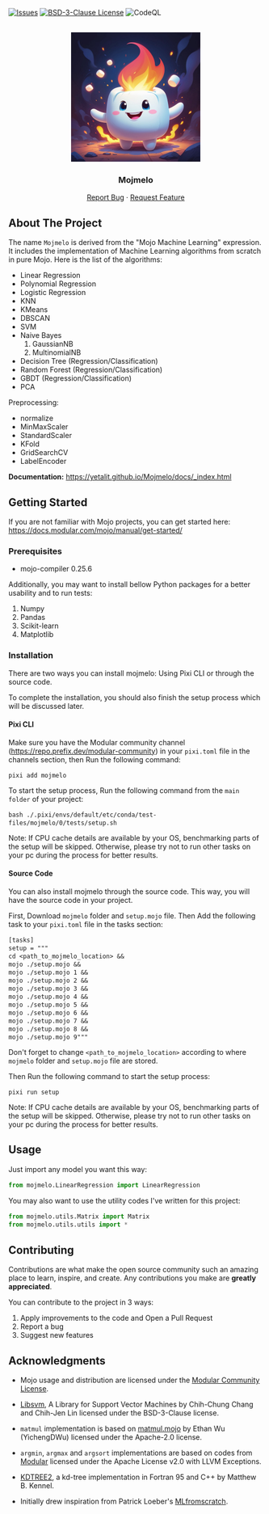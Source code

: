 <a id="readme-top"></a>

[![Issues][issues-shield]][issues-url]
[![BSD-3-Clause License][license-shield]][license-url]
![CodeQL](https://github.com/yetalit/Mojmelo/workflows/CodeQL/badge.svg)

<br />
<div align="center">
  <a href="https://github.com/yetalit/mojmelo">
    <img src="./images/logo-min.jpg" alt="Logo" width="256" height="256">
  </a>
  <h3 align="center">Mojmelo</h3>
  <p align="center">
    <a href="https://github.com/yetalit/mojmelo/issues/new?labels=bug&template=bug-report---.md">Report Bug</a>
    ·
    <a href="https://github.com/yetalit/mojmelo/issues/new?labels=enhancement&template=feature-request---.md">Request Feature</a>
  </p>
</div>

## About The Project

The name `Mojmelo` is derived from the "Mojo Machine Learning" expression. It includes the implementation of Machine Learning algorithms from scratch in pure Mojo.
Here is the list of the algorithms:
* Linear Regression
* Polynomial Regression
* Logistic Regression
* KNN
* KMeans
* DBSCAN
* SVM
* Naive Bayes
    1. GaussianNB
    2. MultinomialNB
* Decision Tree (Regression/Classification)
* Random Forest (Regression/Classification)
* GBDT (Regression/Classification)
* PCA

Preprocessing:
* normalize
* MinMaxScaler
* StandardScaler
* KFold
* GridSearchCV
* LabelEncoder

**Documentation:** https://yetalit.github.io/Mojmelo/docs/_index.html

## Getting Started

If you are not familiar with Mojo projects, you can get started here: https://docs.modular.com/mojo/manual/get-started/

### Prerequisites

* mojo-compiler 0.25.6

Additionally, you may want to install bellow Python packages for a better usability and to run tests:
1. Numpy
2. Pandas
3. Scikit-learn
4. Matplotlib

### Installation

There are two ways you can install mojmelo: Using Pixi CLI or through the source code.

To complete the installation, you should also finish the setup process which will be discussed later.

#### Pixi CLI

Make sure you have the Modular community channel (https://repo.prefix.dev/modular-community) in your `pixi.toml` file in the channels section, then Run the following command:
```
pixi add mojmelo
```

To start the setup process, Run the following command from the `main folder` of your project:
```
bash ./.pixi/envs/default/etc/conda/test-files/mojmelo/0/tests/setup.sh
```

Note: If CPU cache details are available by your OS, benchmarking parts of the setup will be skipped. Otherwise, please try not to run other tasks on your pc during the process for better results.

#### Source Code

You can also install mojmelo through the source code. This way, you will have the source code in your project.

First, Download `mojmelo` folder and `setup.mojo` file. Then Add the following task to your `pixi.toml` file in the tasks section:
```
[tasks]
setup = """
cd <path_to_mojmelo_location> &&
mojo ./setup.mojo &&
mojo ./setup.mojo 1 &&
mojo ./setup.mojo 2 &&
mojo ./setup.mojo 3 &&
mojo ./setup.mojo 4 &&
mojo ./setup.mojo 5 &&
mojo ./setup.mojo 6 &&
mojo ./setup.mojo 7 &&
mojo ./setup.mojo 8 &&
mojo ./setup.mojo 9"""
```

Don't forget to change `<path_to_mojmelo_location>` according to where `mojmelo` folder and `setup.mojo` file are stored.

Then Run the following command to start the setup process:
```
pixi run setup
```

Note: If CPU cache details are available by your OS, benchmarking parts of the setup will be skipped. Otherwise, please try not to run other tasks on your pc during the process for better results.

## Usage

Just import any model you want this way:
```python 
from mojmelo.LinearRegression import LinearRegression
```
You may also want to use the utility codes I've written for this project:
```python 
from mojmelo.utils.Matrix import Matrix
from mojmelo.utils.utils import *
```

## Contributing

Contributions are what make the open source community such an amazing place to learn, inspire, and create. Any contributions you make are **greatly appreciated**.

You can contribute to the project in 3 ways:
1. Apply improvements to the code and Open a Pull Request
2. Report a bug
3. Suggest new features

<!-- ACKNOWLEDGMENTS -->
## Acknowledgments

* Mojo usage and distribution are licensed under the [Modular Community License](https://www.modular.com/legal/community).

* <a href='https://www.csie.ntu.edu.tw/~cjlin/libsvm/'>Libsvm</a>, A Library for Support Vector Machines by Chih-Chung Chang and Chih-Jen Lin licensed under the BSD-3-Clause license.

* `matmul` implementation is based on <a href='https://github.com/YichengDWu/matmul.mojo'>matmul.mojo</a> by Ethan Wu (YichengDWu) licensed under the Apache-2.0 license. 

* `argmin`, `argmax` and `argsort` implementations are based on codes from <a href='https://github.com/modular/modular'>Modular</a> licensed under the Apache License v2.0 with LLVM Exceptions.

* <a href='https://arxiv.org/abs/physics/0408067'>KDTREE2</a>, a kd-tree implementation in Fortran 95 and C++ by Matthew B. Kennel.

* Initially drew inspiration from Patrick Loeber's <a href='https://github.com/patrickloeber/MLfromscratch/'>MLfromscratch</a>.


[issues-shield]: https://img.shields.io/github/issues/yetalit/mojmelo
[issues-url]: https://github.com/yetalit/mojmelo/issues
[license-shield]: https://img.shields.io/badge/license-BSD%203--Clause-blue
[license-url]: https://github.com/yetalit/Mojmelo/blob/main/LICENSE
